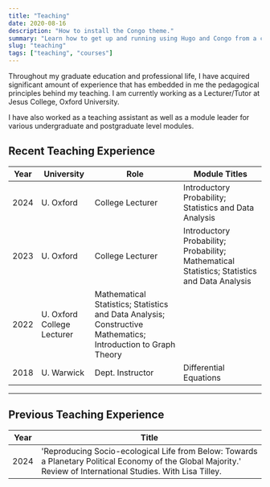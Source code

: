 ```yaml
---
title: "Teaching"
date: 2020-08-16
description: "How to install the Congo theme."
summary: "Learn how to get up and running using Hugo and Congo from a completely blank state. It's the best place to start if you're a new user."
slug: "teaching"
tags: ["teaching", "courses"]
---
```


Throughout my graduate education and professional life, I have acquired significant amount of experience that has embedded in me the pedagogical principles behind my teaching. I am currently working as a Lecturer/Tutor at Jesus College, Oxford University.

I have also worked as a teaching assistant as well as a module leader for various undergraduate and postgraduate level modules.


## Recent Teaching Experience

| Year | University    | Role             | Module Titles                                                                                 |
|------|---------------|------------------|-----------------------------------------------------------------------------------|
| 2024 | U. Oxford     | College Lecturer | Introductory Probability; Statistics and Data Analysis                                        |
| 2023 | U. Oxford     | College Lecturer | Introductory Probability; Probability; Mathematical Statistics; Statistics and Data Analysis  | 
| 2022 | U. Oxford       College Lecturer | Mathematical Statistics; Statistics and Data Analysis; Constructive Mathematics; Introduction to Graph Theory  |
| 2018 | U. Warwick    | Dept. Instructor | Differential Equations  |


<hr class="bold-line">

## Previous Teaching Experience

| Year | Title                                                                                                         |
|------|---------------------------------------------------------------------------------------------------------------|
| 2024 | 'Reproducing Socio-ecological Life from Below: Towards a Planetary Political Economy of the Global Majority.' Review of International Studies. With Lisa Tilley. |


